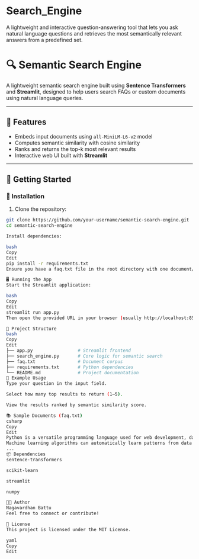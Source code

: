 # Search_Engine
A lightweight and interactive question-answering tool that lets you ask natural language questions and retrieves the most semantically relevant answers from a predefined  set.
# 🔍 Semantic Search Engine

A lightweight semantic search engine built using **Sentence Transformers** and **Streamlit**, designed to help users search FAQs or custom documents using natural language queries.

---

## 🧠 Features

- Embeds input documents using `all-MiniLM-L6-v2` model
- Computes semantic similarity with cosine similarity
- Ranks and returns the top-k most relevant results
- Interactive web UI built with **Streamlit**

---

## 🚀 Getting Started

### 🔧 Installation

1. Clone the repository:
```bash
git clone https://github.com/your-username/semantic-search-engine.git
cd semantic-search-engine

Install dependencies:

bash
Copy
Edit
pip install -r requirements.txt
Ensure you have a faq.txt file in the root directory with one document/question per line.

🖥️ Running the App
Start the Streamlit application:

bash
Copy
Edit
streamlit run app.py
Then open the provided URL in your browser (usually http://localhost:8501).

📁 Project Structure
bash
Copy
Edit
├── app.py                 # Streamlit frontend
├── search_engine.py       # Core logic for semantic search
├── faq.txt                # Document corpus
├── requirements.txt       # Python dependencies
└── README.md              # Project documentation
📝 Example Usage
Type your question in the input field.

Select how many top results to return (1–5).

View the results ranked by semantic similarity score.

📚 Sample Documents (faq.txt)
csharp
Copy
Edit
Python is a versatile programming language used for web development, data science, and automation.
Machine learning algorithms can automatically learn patterns from data without explicit programming.
...
📦 Dependencies
sentence-transformers

scikit-learn

streamlit

numpy

🧑‍💻 Author
Nagavardhan Battu
Feel free to connect or contribute!

📜 License
This project is licensed under the MIT License.

yaml
Copy
Edit



